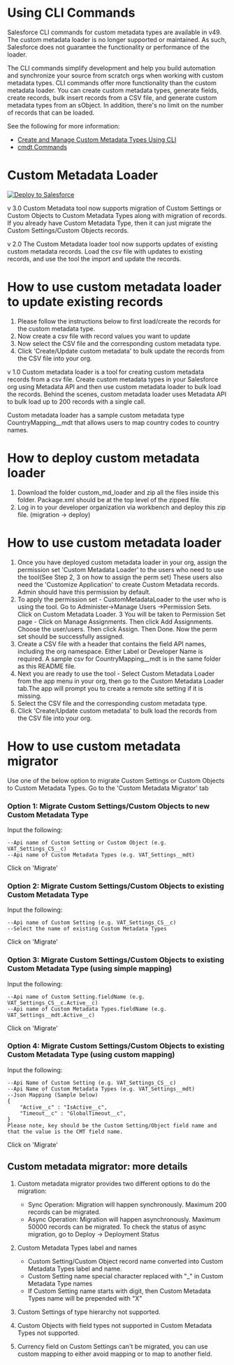 # Using CLI Commands

Salesforce CLI commands for custom metadata types are available in v49. The custom metadata loader is no longer supported or maintained. As such, Salesforce does not guarantee the functionality or performance of the loader. 

The CLI commands simplify development and help you build automation and synchronize your source from scratch orgs when working with custom metadata types. CLI commands offer more functionality than the custom metadata loader. You can create custom metadata types, generate fields, create records, bulk insert records from a CSV file, and generate custom metadata types from an sObject. In addition, there's no limit on the number of records that can be loaded. 

See the following for more information:

* [Create and Manage Custom Metadata Types Using CLI](https://help.salesforce.com/articleView?id=custommetadatatypes_cli.htm)	
* [cmdt Commands](https://developer.salesforce.com/docs/atlas.en-us.sfdx_cli_reference.meta/sfdx_cli_reference/cli_reference_force_cmdt.htm#cli_reference_force_cmdt) 

# Custom Metadata Loader

<a href="https://githubsfdeploy.herokuapp.com">
   <img alt="Deploy to Salesforce"
		 src="https://raw.githubusercontent.com/afawcett/githubsfdeploy/master/deploy.png">
</a>

v 3.0
Custom Metadata tool now supports migration of Custom Settings or Custom Objects to Custom Metadata Types along with migration of records. If you already have Custom Metadata Type, then it can just migrate the Custom Settings/Custom Objects records.

v 2.0
The Custom Metadata loader tool now supports updates of existing custom metadata records. Load the csv file with updates to existing records, and use the tool the import and update the records.
# How to use custom metadata loader to update existing records

1. Please follow the instructions below to first load/create the records for the custom metadata type.
2. Now create a csv file with record values you want to update
2. Now select the CSV file and the corresponding custom metadata type.
5. Click 'Create/Update custom metadata' to bulk update the records from the CSV file into your org.


v 1.0
Custom metadata loader is a tool for creating custom metadata records from a csv file. Create custom metadata types in your Salesforce org using Metadata API and then use custom metadata loader to bulk load the records. Behind the scenes, custom metadata loader uses Metadata API to bulk load up to 200 records with a single call.

Custom metadata loader has a sample custom metadata type CountryMapping__mdt that allows users to map country codes to country names.

# How to deploy custom metadata loader
1. Download the folder custom_md_loader and zip all the files inside this folder. Package.xml should be at the top level of the zipped file.
2. Log in to your developer organization via workbench and deploy this zip file. (migration -> deploy)

# How to use custom metadata loader

1. Once you have deployed custom metadata loader in your org, assign the permission set 'Custom Metadata Loader' to the users who need to use the tool(See Step 2, 3 on how to assign the perm set)
   These users also need the 'Customize Application' to create Custom Metadata records. Admin should have this permission by default.
2. To apply the permission set - CustomMetadataLoader to the user who is using the tool. Go to Administer->Manage Users ->Permission Sets. Click on Custom Metadata Loader.
3  You will be taken to Permission Set page - Click on Manage Assignments. Then click Add Assignments. Choose the user/users. Then click Assign. Then Done. Now the perm set should be successfully assigned.
4. Create a CSV file with a header that contains the field API names, including the org namespace. Either Label or Developer Name is required. A sample csv for CountryMapping__mdt is in the same folder as this README file.
5. Next you are ready to use the tool - Select Custom Metadata Loader from the app menu in your org, then go to the Custom Metadata Loader tab.The app will prompt you to create a remote site setting if it is missing.
6. Select the CSV file and the corresponding custom metadata type.
7. Click 'Create/Update custom metadata' to bulk load the records from the CSV file into your org.

# How to use custom metadata migrator

Use one of the below option to migrate Custom Settings or Custom Objects to Custom Metadata Types. Go to the 'Custom Metadata Migrator' tab

### Option 1: Migrate Custom Settings/Custom Objects to new Custom Metadata Type

Input the following:

	--Api name of Custom Setting or Custom Object (e.g. VAT_Settings_CS__c)
	--Api name of Custom Metadata Types (e.g. VAT_Settings__mdt)

Click on 'Migrate'

### Option 2: Migrate Custom Settings/Custom Objects to existing Custom Metadata Type

Input the following:

	--Api name of Custom Setting (e.g. VAT_Settings_CS__c)
	--Select the name of existing Custom Metadata Types

Click on 'Migrate'

### Option 3: Migrate Custom Settings/Custom Objects to existing Custom Metadata Type (using simple mapping)

Input the following:

	--Api name of Custom Setting.fieldName (e.g. VAT_Settings_CS__c.Active__c)
	--Api name of Custom Metadata Types.fieldName (e.g. VAT_Settings__mdt.Active__c)

Click on 'Migrate'

### Option 4: Migrate Custom Settings/Custom Objects to existing Custom Metadata Type (using custom mapping)

Input the following:

	--Api Name of Custom Setting (e.g. VAT_Settings_CS__c)
	--Api Name of Custom Metadata Types (e.g. VAT_Settings__mdt)
	--Json Mapping (Sample below)
	{
		"Active__c" : "IsActive__c",
		"Timeout__c" : "GlobalTimeout__c",
	}
	Please note, key should be the Custom Setting/Object field name and that the value is the CMT field name.

Click on 'Migrate'

## Custom metadata migrator: more details

1. Custom metadata migrator provides two different options to do the migration:
	- Sync Operation: Migration will happen synchronously. Maximum 200 records can be migrated.
	- Async Operation: Migration will happen asynchronously. Maximum 50000 records can be migrated.
			To check the status of async migration, go to Deploy -> Deployment Status

2. Custom Metadata Types label and names
	- Custom Setting/Custom Object record name converted into Custom Metadata Types label and name.
	- Custom Setting name special character replaced with "_" in Custom Metadata Type names
	- If Custom Setting name starts with digit, then Custom Metadata Types name will be prepended with "X"

3. Custom Settings of type hierarchy not supported.

4. Custom Objects with field types not supported in Custom Metadata Types not supported.

5. Currency field on Custom Settings can't be migrated, you can use custom mapping to either avoid mapping or to map to another field.

